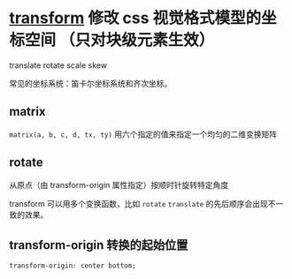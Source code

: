 # [transform](https://developer.mozilla.org/zh-CN/docs/Web/CSS/transform) 修改 css 视觉格式模型的坐标空间 （只对块级元素生效）

translate rotate scale skew

常见的坐标系统：笛卡尔坐标系统和齐次坐标。

## matrix

`matrix(a, b, c, d, tx, ty)` 用六个指定的值来指定一个均匀的二维变换矩阵

## rotate

从原点（由 transform-origin 属性指定）按顺时针旋转特定角度

transform 可以用多个变换函数，比如 `rotate` `translate` 的先后顺序会出现不一致的效果。

## transform-origin  转换的起始位置

```css
transform-origin: center bottom;
```
